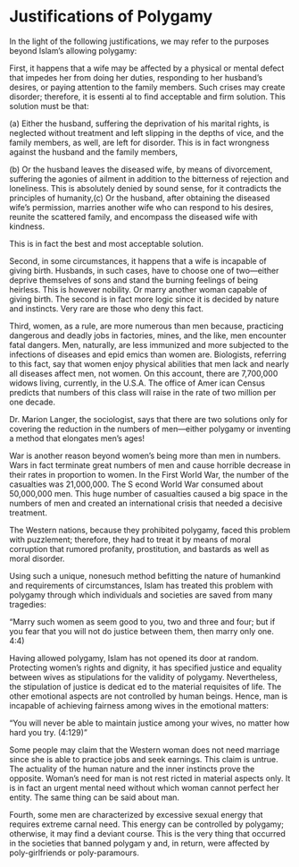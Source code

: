Justifications of Polygamy
==========================

In the light of the following justifications, we may refer to the
purposes beyond Islam’s allowing polygamy:

First, it happens that a wife may be affected by a physical or mental
defect that impedes her from doing her duties, responding to her
husband’s desires, or paying attention to the family members. Such
crises may create disorder; therefore, it is essenti al to find
acceptable and firm solution. This solution must be that:

(a) Either the husband, suffering the deprivation of his marital
rights, is neglected without treatment and left slipping in the depths
of vice, and the family members, as well, are left for disorder. This is
in fact wrongness against the husband and the family members,

(b) Or the husband leaves the diseased wife, by means of divorcement,
suffering the agonies of ailment in addition to the bitterness of
rejection and loneliness. This is absolutely denied by sound sense, for
it contradicts the principles of humanity,(c) Or the husband, after
obtaining the diseased wife’s permission, marries another wife who can
respond to his desires, reunite the scattered family, and encompass the
diseased wife with kindness.

This is in fact the best and most acceptable solution.

Second, in some circumstances, it happens that a wife is incapable of
giving birth. Husbands, in such cases, have to choose one of two—either
deprive themselves of sons and stand the burning feelings of being
heirless. This is however nobility. Or marry another woman capable of
giving birth. The second is in fact more logic since it is decided by
nature and instincts. Very rare are those who deny this fact.

Third, women, as a rule, are more numerous than men because, practicing
dangerous and deadly jobs in factories, mines, and the like, men
encounter fatal dangers. Men, naturally, are less immunized and more
subjected to the infections of diseases and epid emics than women are.
Biologists, referring to this fact, say that women enjoy physical
abilities that men lack and nearly all diseases affect men, not women.
On this account, there are 7,700,000 widows living, currently, in the
U.S.A. The office of Amer ican Census predicts that numbers of this
class will raise in the rate of two million per one decade.

Dr. Marion Langer, the sociologist, says that there are two solutions
only for covering the reduction in the numbers of men—either polygamy or
inventing a method that elongates men’s ages!

War is another reason beyond women’s being more than men in numbers.
Wars in fact terminate great numbers of men and cause horrible decrease
in their rates in proportion to women. In the First World War, the
number of the casualties was 21,000,000. The S econd World War consumed
about 50,000,000 men. This huge number of casualties caused a big space
in the numbers of men and created an international crisis that needed a
decisive treatment.

The Western nations, because they prohibited polygamy, faced this
problem with puzzlement; therefore, they had to treat it by means of
moral corruption that rumored profanity, prostitution, and bastards as
well as moral disorder.

Using such a unique, nonesuch method befitting the nature of humankind
and requirements of circumstances, Islam has treated this problem with
polygamy through which individuals and societies are saved from many
tragedies:

“Marry such women as seem good to you, two and three and four; but if
you fear that you will not do justice between them, then marry only one.
4:4)

Having allowed polygamy, Islam has not opened its door at random.
Protecting women’s rights and dignity, it has specified justice and
equality between wives as stipulations for the validity of polygamy.
Nevertheless, the stipulation of justice is dedicat ed to the material
requisites of life. The other emotional aspects are not controlled by
human beings. Hence, man is incapable of achieving fairness among wives
in the emotional matters:

“You will never be able to maintain justice among your wives, no matter
how hard you try. (4:129)”

Some people may claim that the Western woman does not need marriage
since she is able to practice jobs and seek earnings. This claim is
untrue. The actuality of the human nature and the inner instincts prove
the opposite. Woman’s need for man is not rest ricted in material
aspects only. It is in fact an urgent mental need without which woman
cannot perfect her entity. The same thing can be said about man.

Fourth, some men are characterized by excessive sexual energy that
requires extreme carnal need. This energy can be controlled by polygamy;
otherwise, it may find a deviant course. This is the very thing that
occurred in the societies that banned polygam y and, in return, were
affected by poly-girlfriends or poly-paramours.


